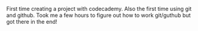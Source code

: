 First time creating a project with codecademy.
Also the first time using git and github.
Took me a few hours to figure out how to work git/guthub but got there in the end!
